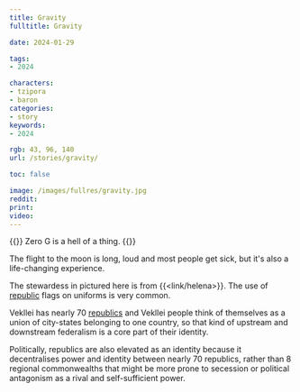 ```yaml
---
title: Gravity
fulltitle: Gravity

date: 2024-01-29

tags:
- 2024

characters:
- tzipora
- baron
categories:
- story
keywords:
- 2024

rgb: 43, 96, 140
url: /stories/gravity/

toc: false

image: /images/fullres/gravity.jpg
reddit:
print:
video:
---
```

{{<note caption>}}
Zero G is a hell of a thing.
{{</note>}}

The flight to the moon is long, loud and most people get sick, but it's also a life-changing experience.

The stewardess in pictured here is from {{<link/helena>}}. The use of [republic](/republics/) flags on uniforms is very common.

Vekllei has nearly 70 [republics](/republics/) and Vekllei people think of themselves as a union of city-states belonging to one country, so that kind of upstream and downstream federalism is a core part of their identity.

Politically, republics are also elevated as an identity because it decentralises power and identity between nearly 70 republics, rather than 8 regional commonwealths that might be more prone to secession or political antagonism as a rival and self-sufficient power.